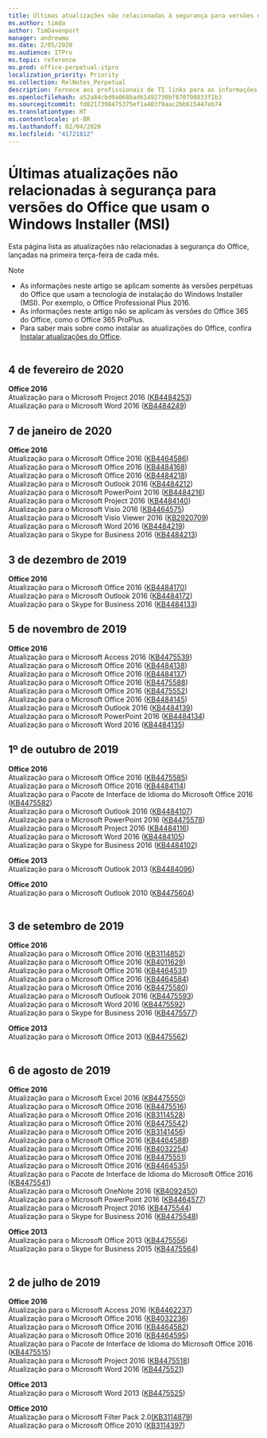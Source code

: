 ```yaml
---
title: Últimas atualizações não relacionadas à segurança para versões do Office que usam o Windows Installer (MSI)
ms.author: timda
author: TimDavenport
manager: andrewmo
ms.date: 2/05/2020
ms.audience: ITPro
ms.topic: reference
ms.prod: office-perpetual-itpro
localization_priority: Priority
ms.collection: RelNotes_Perpetual
description: Fornece aos profissionais de TI links para as informações mais recentes sobre atualizações que não são de segurança para versões perpétuas do Office 2016, Office 2013 e Office 2010
ms.openlocfilehash: a52a84cbd9a068bad61492730bf870798833f1b3
ms.sourcegitcommit: fd8217398475375ef1a403f9aac2bb615447eb74
ms.translationtype: HT
ms.contentlocale: pt-BR
ms.lasthandoff: 02/04/2020
ms.locfileid: "41721812"
---
```

# <a name="latest-non-security-updates-for-versions-of-office-that-use-windows-installer-msi"></a>Últimas atualizações não relacionadas à segurança para versões do Office que usam o Windows Installer (MSI)

Esta página lista as atualizações não relacionadas à segurança do Office, lançadas na primeira terça-feira de cada mês.

> [!NOTE]
> - As informações neste artigo se aplicam somente às versões perpétuas do Office que usam a tecnologia de instalação do Windows Installer (MSI). Por exemplo, o Office Professional Plus 2016.
> - As informações neste artigo não se aplicam às versões do Office 365 do Office, como o Office 365 ProPlus.
> - Para saber mais sobre como instalar as atualizações do Office, confira [Instalar atualizações do Office](https://support.office.com/article/2ab296f3-7f03-43a2-8e50-46de917611c5).
<br/><br/>

## <a name="february-4-2020"></a>4 de fevereiro de 2020

**Office 2016**<br/>
Atualização para o Microsoft Project 2016 ([KB4484253](https://support.microsoft.com/help/4484253)) <br/>
Atualização para o Microsoft Word 2016 ([KB4484249](https://support.microsoft.com/help/4484249)) <br/>

## <a name="january-7-2020"></a>7 de janeiro de 2020

**Office 2016**<br/>
Atualização para o Microsoft Office 2016 ([KB4464586](https://support.microsoft.com/help/4464586)) <br/>
Atualização para o Microsoft Office 2016 ([KB4484168](https://support.microsoft.com/help/4484168)) <br/>
Atualização para o Microsoft Office 2016 ([KB4484218](https://support.microsoft.com/help/4484218)) <br/>
Atualização para o Microsoft Outlook 2016 ([KB4484212](https://support.microsoft.com/help/4484212)) <br/>
Atualização para o Microsoft PowerPoint 2016 ([KB4484216](https://support.microsoft.com/help/4484216)) <br/>
Atualização para o Microsoft Project 2016 ([KB4484140](https://support.microsoft.com/help/4484140)) <br/>
Atualização para o Microsoft Visio 2016 ([KB4464575](https://support.microsoft.com/help/4464575)) <br/>
Atualização para o Microsoft Visio Viewer 2016 ([KB2920709](https://support.microsoft.com/help/2920709)) <br/>
Atualização para o Microsoft Word 2016 ([KB4484219](https://support.microsoft.com/help/4484219)) <br/>
Atualização para o Skype for Business 2016 ([KB4484213](https://support.microsoft.com/help/4484213)) <br/>


## <a name="december-3-2019"></a>3 de dezembro de 2019

**Office 2016**<br/>
Atualização para o Microsoft Office 2016 ([KB4484170](https://support.microsoft.com/help/4484170)) <br/>
Atualização para o Microsoft Outlook 2016 ([KB4484172](https://support.microsoft.com/help/4484172)) <br/>
Atualização para o Skype for Business 2016 ([KB4484133](https://support.microsoft.com/help/4484133)) <br/>

## <a name="november-5-2019"></a>5 de novembro de 2019

**Office 2016**<br/>
Atualização para o Microsoft Access 2016 ([KB4475539](https://support.microsoft.com/help/4475539)) <br/>
Atualização para o Microsoft Office 2016 ([KB4484138](https://support.microsoft.com/help/4484138)) <br/>
Atualização para o Microsoft Office 2016 ([KB4484137](https://support.microsoft.com/help/4484137)) <br/>
Atualização para o Microsoft Office 2016 ([KB4475588](https://support.microsoft.com/help/4475588)) <br/>
Atualização para o Microsoft Office 2016 ([KB4475552](https://support.microsoft.com/help/4475552)) <br/>
Atualização para o Microsoft Office 2016 ([KB4484145](https://support.microsoft.com/help/4484145)) <br/>
Atualização para o Microsoft Outlook 2016 ([KB4484139](https://support.microsoft.com/help/4484139)) <br/>
Atualização para o Microsoft PowerPoint 2016 ([KB4484134](https://support.microsoft.com/help/4484134)) <br/>
Atualização para o Microsoft Word 2016 ([KB4484135](https://support.microsoft.com/help/4484135)) <br/>

## <a name="october-1-2019"></a>1º de outubro de 2019

**Office 2016**<br/>
Atualização para o Microsoft Office 2016 ([KB4475585](https://support.microsoft.com/help/4475585)) <br/> Atualização para o Microsoft Office 2016 ([KB4484114](https://support.microsoft.com/help/4484114)) <br/>
Atualização para o Pacote de Interface de Idioma do Microsoft Office 2016 ([KB4475582](https://support.microsoft.com/help/4475582))<br/>
Atualização para o Microsoft Outlook 2016 ([KB4484107](https://support.microsoft.com/help/4484107)) <br/>
Atualização para o Microsoft PowerPoint 2016 ([KB4475578](https://support.microsoft.com/help/4475578)) <br/>
Atualização para o Microsoft Project 2016 ([KB4484116](https://support.microsoft.com/help/4484116)) <br/>
Atualização para o Microsoft Word 2016 ([KB4484105](https://support.microsoft.com/help/4484105)) <br/>
Atualização para o Skype for Business 2016 ([KB4484102](https://support.microsoft.com/help/4484102)) <br/>

**Office 2013**<br/>
Atualização para o Microsoft Outlook 2013 ([KB4484096](https://support.microsoft.com/help/4484096))<br/>

**Office 2010**<br/>
Atualização para o Microsoft Outlook 2010 ([KB4475604](https://support.microsoft.com/help/4475604))<br/><br/>

## <a name="september-3-2019"></a>3 de setembro de 2019

**Office 2016**<br/>
Atualização para o Microsoft Office 2016 ([KB3114852](https://support.microsoft.com/help/3114852))<br/>
Atualização para o Microsoft Office 2016 ([KB4011629](https://support.microsoft.com/help/4011629))<br/>
Atualização para o Microsoft Office 2016 ([KB4464531](https://support.microsoft.com/help/4464531))<br/>
Atualização para o Microsoft Office 2016 ([KB4464584](https://support.microsoft.com/help/4464584))<br/>
Atualização para o Microsoft Office 2016 ([KB4475580](https://support.microsoft.com/help/4475580))<br/>
Atualização para o Microsoft Outlook 2016 ([KB4475593](https://support.microsoft.com/help/4475593))<br/>
Atualização para o Microsoft Word 2016 ([KB4475592](https://support.microsoft.com/help/4475592))<br/>
Atualização para o Skype for Business 2016 ([KB4475577](https://support.microsoft.com/help/4475577))<br/>

**Office 2013**<br/>
Atualização para o Microsoft Office 2013 ([KB4475562](https://support.microsoft.com/help/4475562))<br/><br/>



## <a name="august-6-2019"></a>6 de agosto de 2019

**Office 2016**<br/>
Atualização para o Microsoft Excel 2016 ([KB4475550](https://support.microsoft.com/help/4475550))<br/>
Atualização para o Microsoft Office 2016 ([KB4475516](https://support.microsoft.com/help/4475516))<br/>
Atualização para o Microsoft Office 2016 ([KB3114528](https://support.microsoft.com/help/3114528))<br/>
Atualização para o Microsoft Office 2016 ([KB4475542](https://support.microsoft.com/help/4475542))<br/>
Atualização para o Microsoft Office 2016 ([KB3141456](https://support.microsoft.com/help/3141456))<br/>
Atualização para o Microsoft Office 2016 ([KB4464588](https://support.microsoft.com/help/4464588))<br/>
Atualização para o Microsoft Office 2016 ([KB4032254](https://support.microsoft.com/help/4032254))<br/>
Atualização para o Microsoft Office 2016 ([KB4475551](https://support.microsoft.com/help/4475551))<br/>
Atualização para o Microsoft Office 2016 ([KB4464535](https://support.microsoft.com/help/4464535))<br/>
Atualização para o Pacote de Interface de Idioma do Microsoft Office 2016 ([KB4475541](https://support.microsoft.com/help/4475541))<br/>
Atualização para o Microsoft OneNote 2016 ([KB4092450](https://support.microsoft.com/help/4092450))<br/>
Atualização para o Microsoft PowerPoint 2016 ([KB4464577](https://support.microsoft.com/help/4464577))<br/>
Atualização para o Microsoft Project 2016 ([KB4475544](https://support.microsoft.com/help/4475544))<br/>
Atualização para o Skype for Business 2016 ([KB4475548](https://support.microsoft.com/help/4475548))<br/>

**Office 2013**<br/>
Atualização para o Microsoft Office 2013 ([KB4475556](https://support.microsoft.com/help/4475556))<br/>
Atualização para o Skype for Business 2015 ([KB4475564](https://support.microsoft.com/help/4475564))<br/><br/>



## <a name="july-2-2019"></a>2 de julho de 2019

**Office 2016**<br/>
Atualização para o Microsoft Access 2016 ([KB4462237](https://support.microsoft.com/help/4462237))<br/>
Atualização para o Microsoft Office 2016 ([KB4032236](https://support.microsoft.com/help/4032236))<br/>
Atualização para o Microsoft Office 2016 ([KB4464582](https://support.microsoft.com/help/4464582))<br/>
Atualização para o Microsoft Office 2016 ([KB4464595](https://support.microsoft.com/help/4464595))<br/>
Atualização para o Pacote de Interface de Idioma do Microsoft Office 2016 ([KB4475515](https://support.microsoft.com/help/4475515))<br/>
Atualização para o Microsoft Project 2016 ([KB4475518](https://support.microsoft.com/help/4475518))<br/>
Atualização para o Microsoft Word 2016 ([KB4475521](https://support.microsoft.com/help/4475521))<br/>


**Office 2013**<br/>
Atualização para o Microsoft Word 2013 ([KB4475525](https://support.microsoft.com/help/4475525))<br/>


**Office 2010**<br/>
Atualização para o Microsoft Filter Pack 2.0[(KB3114879](https://support.microsoft.com/help/3114879))<br/>Atualização para o Microsoft Office 2010 ([KB3114397](https://support.microsoft.com/help/3114397))<br/><br/>

